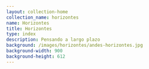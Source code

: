 ```yaml
---
layout: collection-home
collection_name: horizontes
name: Horizontes
title: Horizontes
type: index
description: Pensando a largo plazo
background: /images/horizontes/andes-horizontes.jpg
background-width: 900
background-height: 612
---
```

